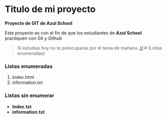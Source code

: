 # Titulo de mi proyecto
**Proyecto de GIT  de Azul School**

Este proyecto es con el fin de que los estudiantes de **Azul School** practiquen con Git y Github  
> Si estudias hoy no te preocuparas por el tema de mañana.
[//]:# (Listas enumeradas)
### Listas enumeradas
1. Index.html
2. information.txt


### Listas sin enumerar
[//]:# (Listas enumeradas)

* **Index.txt**
* **information.txt**
